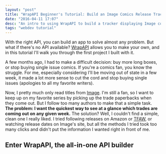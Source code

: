 ```yaml
---
layout: "post"
title: "WrapAPI Beginner's Tutorial: Build an Image Comics Release Tracker"
date: "2016-04-11 17:07"
desc: "An intro to using WrapAPI to build a tracker displaying Image comics released during a selected week."
tags: "webdev tutorial"
---
```


With the right API, you can build an app to solve almost any problem. But what if there's no API available? [WrapAPI](http://www.wrapapi.com) allows you to make your own, and in this tutorial I'll walk you through the first project I built with it.

A few months ago, I had to make a difficult decision: buy more long boxes, or stop buying single issue comics. If you're a comics fan, you know the struggle. For me, especially considering I'll be moving out of state in a few week, it made a lot more sense to cut the cord and stop buying single issues (apologies to all my favorite writers).

Now, I pretty much only read titles from [Image](http://www.imagecomics.com). I'm still a fan, so I want to keep up on my favorite series by picking up the trade paperbacks when they come out. But I follow too many authors to make that a simple task. **The problem: I want the quickest way to see at a glance which trades are coming out on any given week.** The solution? Well, I couldn't find a simple, clean one I really liked. I tried following releases on Amazon or [TFAW](http://www.tfaw.com), or watching release dates on Image's site, but all the methods I tried took too many clicks and didn't put the information I wanted right in front of me.

## Enter WrapAPI, the all-in-one API builder
